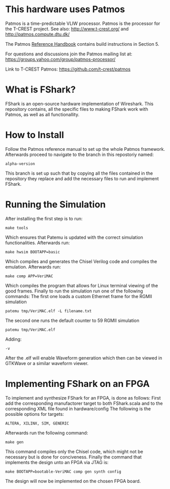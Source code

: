 This hardware uses Patmos
============

Patmos is a time-predictable VLIW processor.
Patmos is the processor for the T-CREST project.
See also: http://www.t-crest.org/ and http://patmos.compute.dtu.dk/

The Patmos [Reference Handbook](http://patmos.compute.dtu.dk/patmos_handbook.pdf)
contains build instructions in Section 5.

For questions and discussions join the Patmos mailing list at:
https://groups.yahoo.com/group/patmos-processor/

Link to T-CREST Patmos: https://github.com/t-crest/patmos

What is FShark?
===============

FShark is an open-source hardware implementation of Wireshark. This repository contains, all the specific files to making FShark work with Patmos, as well as all functionallity.

How to Install
==============
Follow the Patmos reference manual to set up the whole Patmos framework.
Afterwards proceed to navigate to the branch in this repostoriy named:
```
alpha-version
```
This branch is set up such that by copying all the files contained in the repository they replace and add the necessary files to run and implement FShark.

Running the Simulation
======================
After installing the first step is to run:
```
make tools
```
Which ensures that Patemu is updated with the correct simulation functionalities.
Afterwards run:
```
make hwsim BOOTAPP=basic
```
Which compiles and generates the Chisel Verilog code and compiles the emulation.
Afterwards run:
```
make comp APP=VeriMAC
```
Which compiles the program that allows for Linux terminal viewing of the good frames.
Finally to run the simulation run one of the following commands:
The first one loads a custom Ethernet frame for the RGMII simulation
```
patemu tmp/VeriMAC.elf -L filename.txt
```
The second one runs the default counter to 59 RGMII simulation
```
patemu tmp/VeriMAC.elf
```
Adding:
```
-v
```
After the .elf will enable Waveform generation which then can be viewed in GTKWave or a similar waveform viewer.

Implementing FShark on an FPGA
==============================

To implement and synthesize FShark for an FPGA, is done as follows:
First add the corresponding manufactorer target to both FShark.scala and to the corresponding XML file found in hardware/config
The following is the possible options for targets:
```
ALTERA, XILINX, SIM, GENERIC
```
Afterwards run the following command:
```
make gen
```
This command compiles only the Chisel code, which might not be necessary but is done for conciveness.
Finally the command that implements the design unto an FPGA via JTAG is:
```
make BOOTAPP=bootable-VeriMAC comp gen synth config
```
The design will now be implemented on the chosen FPGA board.
